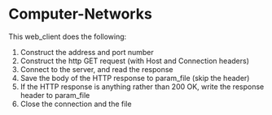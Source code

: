 # Computer-Networks

This web_client does the following:
1. Construct the address and port number
2. Construct the http GET request (with Host and Connection headers)
3. Connect to the server, and read the response
4. Save the body of the HTTP response to param_file (skip the header)
5. If the HTTP response is anything rather than 200 OK, write the response header to param_file
6. Close the connection and the file
